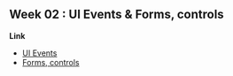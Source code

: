 ## Week 02 : UI Events & Forms, controls

**Link**
- [UI Events](https://ko.javascript.info/event-details)
- [Forms, controls](https://ko.javascript.info/forms-controls)

